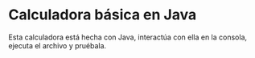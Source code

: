 # Calculadora básica en Java
Esta calculadora está hecha con Java, interactúa con ella en la consola, ejecuta el archivo y pruébala.

